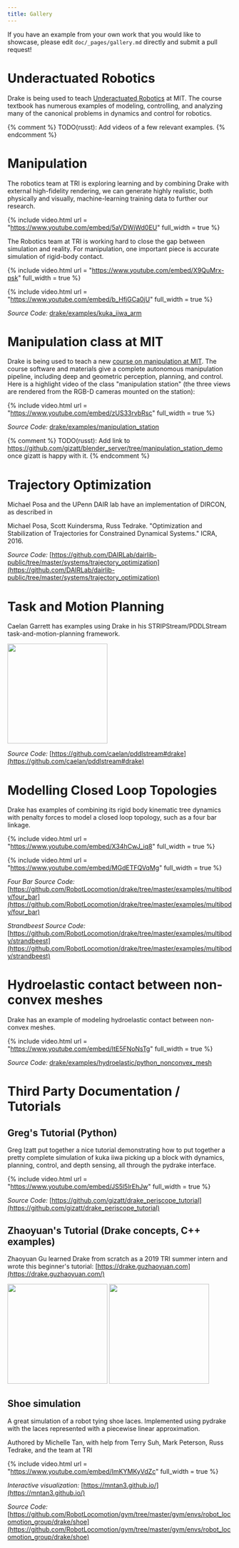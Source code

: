 ```yaml
---
title: Gallery
---
```


If you have an example from your own work that you would like to showcase, please edit ``doc/_pages/gallery.md`` directly and submit a pull request!

<!--
TODO(eric.cousineau): Make video preview images resize according to their
aspect ratio.
-->

# Underactuated Robotics

Drake is being used to teach [Underactuated Robotics](https://underactuated.csail.mit.edu/)
at MIT.  The course textbook has
numerous examples of modeling, controlling, and analyzing many of the canonical
problems in dynamics and control for robotics.

{% comment %}
TODO(russt): Add videos of a few relevant examples.
{% endcomment %}

# Manipulation

The robotics team at TRI is exploring learning and by combining Drake with
external high-fidelity rendering, we can generate highly realistic, both
physically and visually, machine-learning training data to further our research.

{% include video.html
  url = "https://www.youtube.com/embed/5aVDWjWd0EU"
  full_width = true
%}

The Robotics team at TRI is working hard to close the gap between simulation and
reality.  For manipulation, one important piece is accurate simulation of
rigid-body contact.

{% include video.html
  url = "https://www.youtube.com/embed/X9QuMrx-psk"
  full_width = true
%}

{% include video.html
  url = "https://www.youtube.com/embed/b_HfjGCa0jU"
  full_width = true
%}

*Source Code:* [drake/examples/kuka_iiwa_arm](https://github.com/RobotLocomotion/drake/tree/master/examples/kuka_iiwa_arm)


# Manipulation class at MIT

Drake is being used to teach a new [course on manipulation at MIT](https://manipulation.csail.mit.edu/).
The course software and materials give
a complete autonomous manipulation pipeline, including deep and geometric
perception, planning, and control.  Here is a highlight video of the class
"manipulation station" (the three views are rendered from the RGB-D cameras
mounted on the station):

{% include video.html
  url = "https://www.youtube.com/embed/zUS33rvbRsc"
  full_width = true
%}

*Source Code:* [drake/examples/manipulation_station](https://github.com/RobotLocomotion/drake/tree/master/examples/manipulation_station)

{% comment %}
TODO(russt): Add link to
https://github.com/gizatt/blender_server/tree/manipulation_station_demo
once gizatt is happy with it.
{% endcomment %}

# Trajectory Optimization

Michael Posa and the UPenn DAIR lab have an implementation of DIRCON,
as described in

  Michael Posa, Scott Kuindersma, Russ Tedrake. "Optimization and
  Stabilization of Trajectories for Constrained Dynamical Systems." ICRA, 2016.

*Source Code:* [https://github.com/DAIRLab/dairlib-public/tree/master/systems/trajectory_optimization](https://github.com/DAIRLab/dairlib-public/tree/master/systems/trajectory_optimization)

# Task and Motion Planning

Caelan Garrett has examples using Drake in his STRIPStream/PDDLStream
task-and-motion-planning framework.

<img class="gallery" height="224" src="https://github.com/caelan/pddlstream/raw/d0eb256e88b8b5174fbd136a82867fd9e9cebc67/images/drake_kuka.png"/>

*Source Code:* [https://github.com/caelan/pddlstream#drake](https://github.com/caelan/pddlstream#drake)


# Modelling Closed Loop Topologies

Drake has examples of combining its rigid body kinematic tree dynamics with
penalty forces to model a closed loop topology, such as a four bar linkage.

{% include video.html
  url = "https://www.youtube.com/embed/X34hCwJ_iq8"
  full_width = true
%}

{% include video.html
  url = "https://www.youtube.com/embed/MGdETFQVqMg"
  full_width = true
%}

*Four Bar Source Code:* [https://github.com/RobotLocomotion/drake/tree/master/examples/multibody/four_bar](https://github.com/RobotLocomotion/drake/tree/master/examples/multibody/four_bar)

*Strandbeest Source Code:* [https://github.com/RobotLocomotion/drake/tree/master/examples/multibody/strandbeest](https://github.com/RobotLocomotion/drake/tree/master/examples/multibody/strandbeest)

# Hydroelastic contact between non-convex meshes

Drake has an example of modeling hydroelastic contact between non-convex 
meshes.

{% include video.html
  url = "https://www.youtube.com/embed/ItE5FNoNsTg"
  full_width = true
%}

*Source Code:* [drake/examples/hydroelastic/python_nonconvex_mesh](https://github.com/RobotLocomotion/drake/tree/master/examples/hydroelastic/python_nonconvex_mesh)

# Third Party Documentation / Tutorials

## Greg's Tutorial (Python)

Greg Izatt put together a nice tutorial demonstrating how to put together a
pretty complete simulation of kuka iiwa picking up a block with dynamics,
planning, control, and depth sensing, all through the pydrake interface.

{% include video.html
  url = "https://www.youtube.com/embed/JS5l5lrEhJw"
  full_width = true
%}

*Source Code:* [https://github.com/gizatt/drake_periscope_tutorial](https://github.com/gizatt/drake_periscope_tutorial)

## Zhaoyuan's Tutorial (Drake concepts, C++ examples)

Zhaoyuan Gu learned Drake from scratch as a 2019 TRI summer intern and
wrote this beginner's tutorial: [https://drake.guzhaoyuan.com](https://drake.guzhaoyuan.com/)

<img class="gallery" height="224px" src="https://blobscdn.gitbook.com/v0/b/gitbook-28427.appspot.com/o/assets%2F-LgYfwVg89cfloOSocyC%2F-LhJQm219Jka_jubcY86%2F-LhJQsQLlSIty5iywZxX%2FUntitled.gif?alt=media&token=c343b42a-5927-48c9-981b-b2074ae3da56"/>

<img class="gallery" height="224px" src="https://blobscdn.gitbook.com/v0/b/gitbook-28427.appspot.com/o/assets%2F-LgYfwVg89cfloOSocyC%2F-Lhq9MPiXqZNYqPUQ9bG%2F-Lhq9Tp8S5LlQUyPQaW-%2Fcart_pole_tracking.gif?alt=media&token=d5e653f0-810e-4008-8279-f1607cb12664"/>


## Shoe simulation

A great simulation of a robot tying shoe laces. Implemented using pydrake with
the laces represented with a piecewise linear approximation.

Authored by Michelle Tan, with help from Terry Suh, Mark Peterson, Russ Tedrake,
and the team at TRI

{% include video.html
  url = "https://www.youtube.com/embed/ImKYMKyVdZc"
  full_width = true
%}

*Interactive visualization:* [https://mntan3.github.io/](https://mntan3.github.io/)

*Source Code:* [https://github.com/RobotLocomotion/gym/tree/master/gym/envs/robot_locomotion_group/drake/shoe](https://github.com/RobotLocomotion/gym/tree/master/gym/envs/robot_locomotion_group/drake/shoe)
